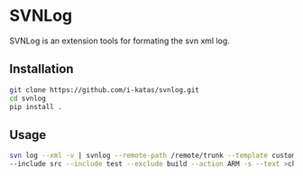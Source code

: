 # SVNLog

SVNLog is an extension tools for formating the svn xml log.


## Installation

```bash
git clone https://github.com/i-katas/svnlog.git
cd svnlog
pip install .
```


## Usage

```bash
svn log --xml -v | svnlog --remote-path /remote/trunk --template custom_template.txt \
--include src --include test --exclude build --action ARM -s --text >changelist.txt
```
